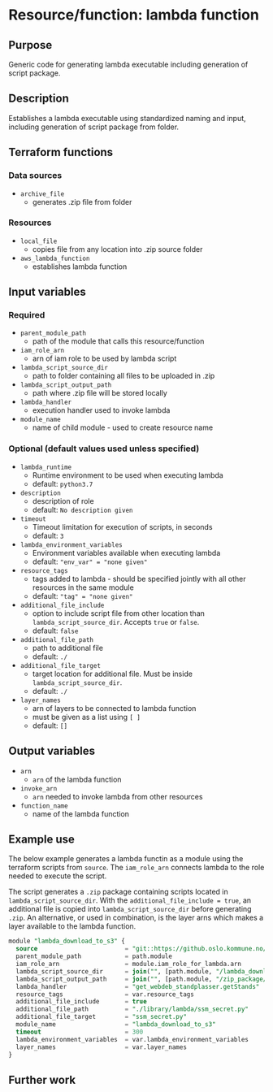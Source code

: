 # Resource/function: lambda function

## Purpose
Generic code for generating lambda executable including generation of script package.

## Description
Establishes a lambda executable using standardized naming and input, including generation of script package from folder. 

## Terraform functions

### Data sources
- `archive_file`
    - generates .zip file from folder

### Resources
- `local_file`
    - copies file from any location into .zip source folder
- `aws_lambda_function` 
    - establishes lambda function 

## Input variables
### Required
- `parent_module_path`
    - path of the module that calls this resource/function
- `iam_role_arn`
    - arn of iam role to be used by lambda script
- `lambda_script_source_dir`
    - path to folder containing all files to be uploaded in .zip
- `lambda_script_output_path`
    - path where .zip file will be stored locally
- `lambda_handler`
    - execution handler used to invoke lambda
- `module_name`
    - name of child module - used to create resource name

### Optional (default values used unless specified)
- `lambda_runtime`
    - Runtime environment to be used when executing lambda
    - default: `python3.7`
- `description`
    - description of role
    - default: `No description given`
- `timeout`
    - Timeout limitation for execution of scripts, in seconds
    - default: `3`
- `lambda_environment_variables`
    - Environment variables available when executing lambda
    - default: `"env_var" = "none given"`
- `resource_tags`
    - tags added to lambda - should be specified jointly with all other resources in the same module
    - default: `"tag" = "none given"`
- `additional_file_include`
    - option to include script file from other location than `lambda_script_source_dir`. Accepts `true` or `false`.
    - default: `false`
- `additional_file_path`
    - path to additional file
    - default: `./`
- `additional_file_target`
    - target location for additional file. Must be inside `lambda_script_source_dir`. 
    - default: `./`
- `layer_names`
    - arn of layers to be connected to lambda function
    - must be given as a list using `[ ]`
    - default: `[]`


## Output variables
- `arn`
    - `arn` of the lambda function
- `invoke_arn`
    - `arn` needed to invoke lambda from other resources
- `function_name`
    - name of the lambda function

## Example use
The below example generates a lambda functin as a module using the terraform scripts from `source`. The `iam_role_arn` connects lambda to the role needed to execute the script. 

The script generates a `.zip` package containing scripts located in `lambda_script_source_dir`. With the `additional_file_include = true`, an additional file is copied into `lambda_script_source_dir` before generating `.zip`. An alternative, or used in combination, is the layer arns which makes a layer available to the lambda function.

```sql
module "lambda_download_to_s3" {
  source                        = "git::https://github.oslo.kommune.no/REN/aws-reg-terraform-library//lambda?ref=0.24.dev"
  parent_module_path            = path.module
  iam_role_arn                  = module.iam_role_for_lambda.arn
  lambda_script_source_dir      = join("", [path.module, "/lambda_download_to_s3"])
  lambda_script_output_path     = join("", [path.module, "/zip_package/"])
  lambda_handler                = "get_webdeb_standplasser.getStands"
  resource_tags                 = var.resource_tags
  additional_file_include       = true
  additional_file_path          = "./library/lambda/ssm_secret.py"
  additional_file_target        = "ssm_secret.py"
  module_name                   = "lambda_download_to_s3"
  timeout                       = 300
  lambda_environment_variables  = var.lambda_environment_variables
  layer_names                   = var.layer_names
}
```

## Further work
